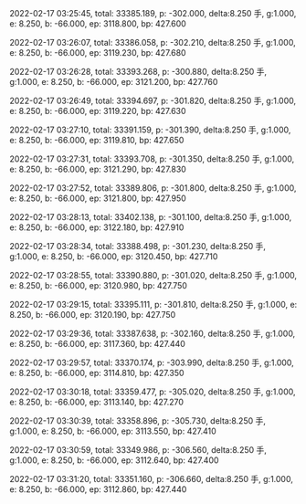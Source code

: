 2022-02-17 03:25:45, total: 33385.189, p: -302.000, delta:8.250 手, g:1.000, e: 8.250, b: -66.000, ep: 3118.800, bp: 427.600

2022-02-17 03:26:07, total: 33386.058, p: -302.210, delta:8.250 手, g:1.000, e: 8.250, b: -66.000, ep: 3119.230, bp: 427.680

2022-02-17 03:26:28, total: 33393.268, p: -300.880, delta:8.250 手, g:1.000, e: 8.250, b: -66.000, ep: 3121.200, bp: 427.760

2022-02-17 03:26:49, total: 33394.697, p: -301.820, delta:8.250 手, g:1.000, e: 8.250, b: -66.000, ep: 3119.220, bp: 427.630

2022-02-17 03:27:10, total: 33391.159, p: -301.390, delta:8.250 手, g:1.000, e: 8.250, b: -66.000, ep: 3119.810, bp: 427.650

2022-02-17 03:27:31, total: 33393.708, p: -301.350, delta:8.250 手, g:1.000, e: 8.250, b: -66.000, ep: 3121.290, bp: 427.830

2022-02-17 03:27:52, total: 33389.806, p: -301.800, delta:8.250 手, g:1.000, e: 8.250, b: -66.000, ep: 3121.800, bp: 427.950

2022-02-17 03:28:13, total: 33402.138, p: -301.100, delta:8.250 手, g:1.000, e: 8.250, b: -66.000, ep: 3122.180, bp: 427.910

2022-02-17 03:28:34, total: 33388.498, p: -301.230, delta:8.250 手, g:1.000, e: 8.250, b: -66.000, ep: 3120.450, bp: 427.710

2022-02-17 03:28:55, total: 33390.880, p: -301.020, delta:8.250 手, g:1.000, e: 8.250, b: -66.000, ep: 3120.980, bp: 427.750

2022-02-17 03:29:15, total: 33395.111, p: -301.810, delta:8.250 手, g:1.000, e: 8.250, b: -66.000, ep: 3120.190, bp: 427.750

2022-02-17 03:29:36, total: 33387.638, p: -302.160, delta:8.250 手, g:1.000, e: 8.250, b: -66.000, ep: 3117.360, bp: 427.440

2022-02-17 03:29:57, total: 33370.174, p: -303.990, delta:8.250 手, g:1.000, e: 8.250, b: -66.000, ep: 3114.810, bp: 427.350

2022-02-17 03:30:18, total: 33359.477, p: -305.020, delta:8.250 手, g:1.000, e: 8.250, b: -66.000, ep: 3113.140, bp: 427.270

2022-02-17 03:30:39, total: 33358.896, p: -305.730, delta:8.250 手, g:1.000, e: 8.250, b: -66.000, ep: 3113.550, bp: 427.410

2022-02-17 03:30:59, total: 33349.986, p: -306.560, delta:8.250 手, g:1.000, e: 8.250, b: -66.000, ep: 3112.640, bp: 427.400

2022-02-17 03:31:20, total: 33351.160, p: -306.660, delta:8.250 手, g:1.000, e: 8.250, b: -66.000, ep: 3112.860, bp: 427.440
